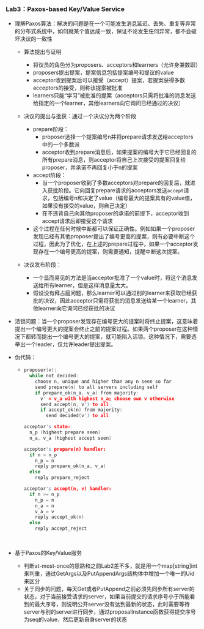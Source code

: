 ### Lab3：Paxos-based Key/Value Service

- 理解Paxos算法：解决的问题是在一个可能发生消息延迟、丢失、重复等异常的分布式系统中，如何就某个值达成一致，保证不论发生任何异常，都不会破坏决议的一致性
  - 算法提出与证明

    - 将议员的角色分为proposers、acceptors和learners（允许身兼数职）
    - proposers提出提案，提案信息包括提案编号和提议的value
    - acceptor收到提案后可以接受（accept）提案，若提案获得多数acceptors的接受，则称该提案被批准
    - learners只能“学习”被批准的提案（acceptors只需将批准的消息发送给指定的一个learner，其他learners向它询问已经通过的决议）
  - 决议的提出与批获：通过一个决议分为两个阶段

    - prepare阶段：
      - proposer选择一个提案编号n并将prepare请求发送给acceptors中的一个多数派
      - acceptor收到prepare消息后，如果提案的编号大于它已经回复的所有prepare消息，则acceptor将自己上次接受的提案回复给proposer，并承诺不再回复小于n的提案
    - accept阶段：
      - 当一个proposer收到了多数acceptors对prepare的回复后，就进入获批阶段。它向回复prepare请求的acceptors发送`accept`请求，包括编号n和决定了value（编号最大的提案具有的value值，如果没有接受的value，则自己决定）
      - 在不违背自己向其他proposer的承诺的前提下，acceptor收到accept请求后即接受这个请求
    - 这个过程在任何时候中断都可以保证正确性。例如如果一个proposer发现已经有其他proposer提出了编号更高的提案，则有必要中断这个过程，因此为了优化，在上述的prepare过程中，如果一个acceptor发现存在一个编号更高的提案，则需要通知，提醒中断这次提案。
  - 决议发布阶段：
    - 一个显而易见的方法是当acceptor批准了一个value时，将这个消息发送给所有learner，但是这样消息量太大。
    - 假设没有拜占庭问题，那么learner可以通过别的learner来获取已经获批的决议，因此acceptor只需将获批的消息发送给某一个learner，其他learner向它询问已经获批的决议

- 活锁问题：当一个proposer发现存在编号更大的提案时将终止提案，这意味着提出一个编号更大的提案会终止之前的提案过程。如果两个proposer在这种情况下都转而提出一个编号更大的提案，就可能陷入活锁。这种情况下，需要选举出一个leader，仅允许leader提出提案。

- 伪代码：

  - ```c
    proposer(v):
      while not decided:
        choose n, unique and higher than any n seen so far
        send prepare(n) to all servers including self
        if prepare_ok(n_a, v_a) from majority:
          v' = v_a with highest n_a; choose own v otherwise
          send accept(n, v') to all
          if accept_ok(n) from majority:
            send decided(v') to all

    acceptor's state:
      n_p (highest prepare seen)
      n_a, v_a (highest accept seen)

    acceptor's prepare(n) handler:
      if n > n_p
        n_p = n
        reply prepare_ok(n_a, v_a)
      else
        reply prepare_reject

    acceptor's accept(n, v) handler:
      if n >= n_p
        n_p = n
        n_a = n
        v_a = v
        reply accept_ok(n)
      else
        reply accept_reject
    ```

  ​

- 基于Paxos的Key/Value服务
  - 判断at-most-once的思路和之前Lab2差不多，就是用一个map[string]int来判重，通过GetArgs以及PutAppendArgs结构体中增加一个唯一的Uid来区分
  - 关于同步的问题，每天Get或者PutAppend之前必须先同步所有server的状态，对于当前接受请求的server，如果当前提交的请求序号小于所能看到的最大序号，则说明公开server没有达到最新的状态，此时需要等待server与别的server进行同步，通过proposalInstance函数获得提交序号为seq的value，然后更新自身server的状态


​